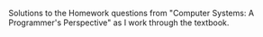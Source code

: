 Solutions to the Homework questions from "Computer Systems: A Programmer's Perspective" as I work through the textbook.
